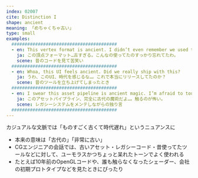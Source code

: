 ```yaml
---
index: 02007
cite: Distinction I
shape: ancient
meaning: 「めちゃくちゃ古い」
type: small
examples:
  ########################################
  - en: This vertex format is ancient. I didn’t even remember we used this layout.
    ja: この頂点フォーマット…古すぎる。こんなの使ってたのすっかり忘れてたわ。
    scene: 昔のコードを見て苦笑い
  ########################################
  - en: Whoa, this UI feels ancient. Did we really ship with this?
    ja: うわ、このUI、時代を感じるな…。これで本当にリリースしてたのか？
    scene: 昔のツールを立ち上げてしまったとき
  ########################################
  - en: I swear this asset pipeline is ancient magic. I’m afraid to touch anything.
    ja: このアセットパイプライン、完全に古代の魔術だよ…。触るのが怖い。
    scene: レガシーシステムをメンテしながらの独り言
  ########################################
---
```


カジュアルな文脈では「ものすごく古くて時代遅れ」というニュアンスに

- 本来の意味は「古代の」「非常に古い」
- CGエンジニアの会話では、古いアセット・レガシーコード・昔使ってたツールなどに対して、ユーモラスかつちょっと呆れたトーンでよく使われる
- たとえば10年前のOpenGLコードや、誰も触らなくなったシェーダー、会社の初期プロトタイプなどを見たときにぴったり
